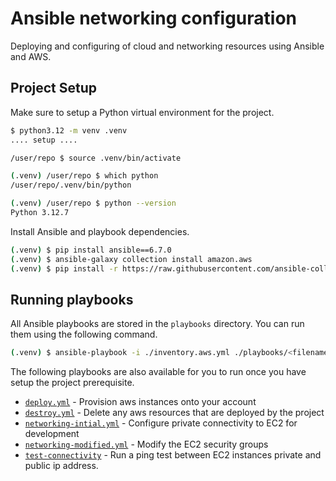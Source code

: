 # Ansible networking configuration

Deploying and configuring of cloud and networking resources using Ansible and AWS.

## Project Setup

Make sure to setup a Python virtual environment for the project.

```bash
$ python3.12 -m venv .venv
.... setup ....

/user/repo $ source .venv/bin/activate

(.venv) /user/repo $ which python
/user/repo/.venv/bin/python

(.venv) /user/repo $ python --version
Python 3.12.7

```

Install Ansible and playbook dependencies.

``` bash
(.venv) $ pip install ansible==6.7.0
(.venv) $ ansible-galaxy collection install amazon.aws
(.venv) $ pip install -r https://raw.githubusercontent.com/ansible-collections/community.aws/refs/heads/main/requirements.txt
```

## Running playbooks

All Ansible playbooks are stored in the `playbooks` directory. You can run them using the following command.

``` bash
(.venv) $ ansible-playbook -i ./inventory.aws.yml ./playbooks/<filename>
```

The following playbooks are also available for you to run once you have setup the project prerequisite.

* [`deploy.yml`](./playbooks/deploy.yml) - Provision aws instances onto your account
* [`destroy.yml`](./playbooks/destroy.yml) - Delete any aws resources that are deployed by the project
* [`networking-intial.yml`](./playbooks/networking-configure.yml) - Configure private connectivity to EC2 for development
* [`networking-modified.yml`](./playbooks/networking-modified.yml) - Modify the EC2 security groups
* [`test-connectivity`](./playbooks/test-connectivity.yml) - Run a ping test between EC2 instances private and public ip address.
